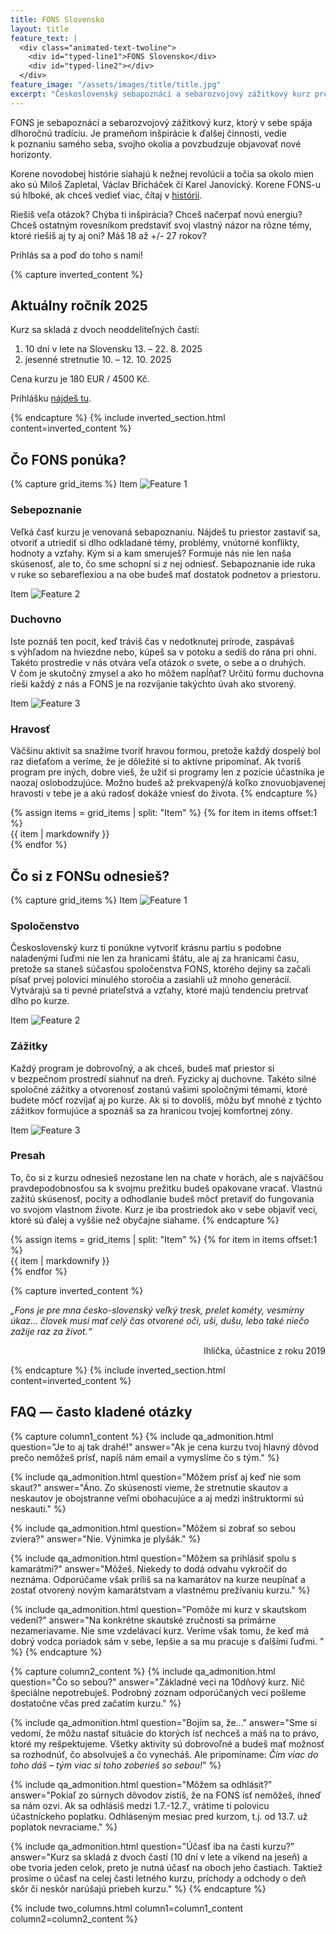 ```yaml
---
title: FONS Slovensko
layout: title
feature_text: |
  <div class="animated-text-twoline">
    <div id="typed-line1">FONS Slovensko</div>
    <div id="typed-line2"></div>
  </div>
feature_image: "/assets/images/title/title.jpg"
excerpt: "Československý sebapoznácí a sebarozvojový zážitkový kurz pre skauty a neskauty vo veku 18-27 rokov."
---
```


FONS je sebapoznácí a sebarozvojový zážitkový kurz, ktorý v sebe spája dlhoročnú tradíciu. Je prameňom inšpirácie k ďalšej činnosti, vedie k poznaniu samého seba, svojho okolia a povzbudzuje objavovať nové horizonty.

Korene novodobej histórie siahajú k nežnej revolúcii a točia sa okolo mien ako sú Miloš Zapletal, Václav Břicháček či Karel Janovický. Korene FONS-u sú hlboké, ak chceš vedieť viac, čítaj v  [histórii](/historie/).

Riešiš veľa otázok? Chýba ti inšpirácia? Chceš načerpať novú energiu? Chceš ostatným rovesníkom predstaviť svoj vlastný názor na rôzne témy, ktoré riešiš aj ty aj oni? Máš 18 až +/- 27 rokov?

Prihlás sa a poď do toho s nami!


{% capture inverted_content %}

## Aktuálny ročník 2025

Kurz sa skladá z dvoch neoddeliteľných častí:

1. 10 dní v lete na Slovensku 13. – 22. 8. 2025
2. jesenné stretnutie 10. – 12. 10. 2025

Cena kurzu je 180 EUR / 4500 Kč.

Prihlášku [nájdeš tu](https://forms.gle/jCB3H2GzS9z1biHv6).

{% endcapture %}
{% include inverted_section.html content=inverted_content %}


## Čo FONS ponúka?

{% capture grid_items %}
Item
![Feature 1](/assets/images/title/sebepoznanie.jpg)
### Sebepoznanie
Veľká časť kurzu je venovaná sebapoznaniu. Nájdeš tu priestor zastaviť sa, otvoriť a utriediť si dlho odkladané témy, problémy, vnútorné konflikty, hodnoty a vzťahy. Kým si a kam smeruješ? Formuje nás nie len naša skúsenosť, ale to, čo sme schopní si z nej odniesť. Sebapoznanie ide ruka v ruke so sebareflexiou a na obe budeš mať dostatok podnetov a priestoru.

Item
![Feature 2](/assets/images/title/duchovno.jpg)
### Duchovno
Iste poznáš ten pocit, keď tráviš čas v nedotknutej prírode, zaspávaš s výhľadom na hviezdne nebo, kúpeš sa v potoku a sedíš do rána pri ohni. Takéto prostredie v nás otvára veľa otázok o svete, o sebe a o druhých. V čom je skutočný zmysel a ako ho môžem napĺňať? Určitú formu duchovna rieši každý z nás a FONS je na rozvíjanie takýchto úvah ako stvorený.

Item
![Feature 3](/assets/images/title/hravost.jpg)
### Hravosť
Väčšinu aktivít sa snažíme tvoriť hravou formou, pretože každý dospelý bol raz dieťaťom a veríme, že je dôležité si to aktívne pripomínať. Ak tvoríš program pre iných, dobre vieš, že užiť si programy len z pozície účastníka je naozaj oslobodzujúce. Možno budeš až prekvapený/á koľko znovuobjavenej hravosti v tebe je a akú radosť dokáže vniesť do života.
{% endcapture %}

<div class="grid-Nx3">
{% assign items = grid_items | split: "Item" %}
{% for item in items offset:1 %}
  <div class="grid-item">
    <div class="grid-item-content">
      {{ item | markdownify }}
    </div>
  </div>
{% endfor %}
<br>
</div>

## Čo si z FONSu odnesieš?

{% capture grid_items %}
Item
![Feature 1](/assets/images/title/spolocenstvo.jpg)
### Spoločenstvo
Československý kurz ti ponúkne vytvoriť krásnu partiu s podobne naladenými ľuďmi nie len za hranicami štátu, ale aj za hranicami času, pretože sa staneš súčasťou spoločenstva FONS, ktorého dejiny sa začali písať prvej polovici minulého storočia a zasiahli už mnoho generácií. Vytvárajú sa ti pevné priateľstvá a vzťahy, ktoré majú tendenciu pretrvať dlho po kurze.

Item
![Feature 2](/assets/images/title/zazitky.jpg)
### Zážitky
Každý program je dobrovoľný, a ak chceš, budeš mať priestor si v bezpečnom prostredí siahnuť na dreň. Fyzicky aj duchovne. Takéto silné spoločné zážitky a otvorenosť zostanú vašimi spoločnými témami, ktoré budete môcť rozvíjať aj po kurze. Ak si to dovolíš, môžu byť mnohé z týchto zážitkov formujúce a spoznáš sa za hranicou tvojej komfortnej zóny.

Item
![Feature 3](/assets/images/title/presah.jpg)
### Presah
To, čo si z kurzu odnesieš nezostane len na chate v horách, ale s najväčšou pravdepodobnosťou sa k svojmu prežitku budeš opakovane vracať. Vlastnú zažitú skúsenosť, pocity a odhodlanie budeš môcť pretaviť do fungovania vo svojom vlastnom živote. Kurz je iba prostriedok ako v sebe objaviť veci, ktoré sú ďalej a vyššie než obyčajne siahame.
{% endcapture %}

<div class="grid-Nx3">
{% assign items = grid_items | split: "Item" %}
{% for item in items offset:1 %}
  <div class="grid-item">
    <div class="grid-item-content">
      {{ item | markdownify }}
    </div>
  </div>
{% endfor %}
</div>


{% capture inverted_content %}

*„Fons je pre mna česko-slovenský veľký tresk, prelet kométy, vesmírny úkaz... človek musí mať celý čas otvorené oči, uši, dušu, lebo také niečo zažije raz za život.“*

<div style="text-align: right"> Ihlička, účastnice z roku 2019 </div>

{% endcapture %}
{% include inverted_section.html content=inverted_content %}


## FAQ — často kladené otázky

{% capture column1_content %}
  {% include qa_admonition.html
    question="Je to aj tak drahé!"
    answer="Ak je cena kurzu tvoj hlavný dôvod prečo nemôžeš prísť, napíš nám email a vymyslíme čo s tým." %}

  {% include qa_admonition.html
    question="Môžem prísť aj keď nie som skaut?"
    answer="Áno. Zo skúsenosti vieme, že stretnutie skautov a neskautov je obojstranne veľmi obohacujúce a aj medzi inštruktormi sú neskauti." %}

  {% include qa_admonition.html
    question="Môžem si zobrať so sebou zviera?"
    answer="Nie. Výnimka je plyšák." %}

  {% include qa_admonition.html
    question="Môžem sa prihlásiť spolu s kamarátmi?"
    answer="Môžeš. Niekedy to dodá odvahu vykročiť do neznáma. Odporúčame však príliš sa na kamarátov na kurze neupínať a zostať otvorený novým kamarátstvam a vlastnému prežívaniu kurzu." %}

  {% include qa_admonition.html
    question="Pomôže mi kurz v skautskom vedení?"
    answer="Na konkrétne skautské zručnosti sa primárne nezameriavame. Nie sme vzdelávací kurz. Veríme však tomu, že keď má dobrý vodca poriadok sám v sebe, lepšie a sa mu pracuje s ďalšími ľuďmi. " %}
{% endcapture %}

{% capture column2_content %}
  {% include qa_admonition.html
    question="Čo so sebou?"
    answer="Základné veci na 10dňový kurz. Nič špeciálne nepotrebuješ. Podrobný zoznam odporúčaných vecí pošleme dostatočne včas pred začatím kurzu." %}

  {% include qa_admonition.html
    question="Bojím sa, že…"
    answer="Sme si vedomí, že môžu nastať situácie do ktorých ísť nechceš a máš na to právo, ktoré my rešpektujeme. Všetky aktivity sú dobrovoľné a budeš mať možnosť sa rozhodnúť, čo absolvuješ a čo vynecháš. Ale pripomíname: *Čím viac do toho dáš – tým viac si toho zoberieš so sebou!*" %}

  {% include qa_admonition.html
    question="Môžem sa odhlásit?"
    answer="Pokiaľ zo súrnych dôvodov zistíš, že na FONS ísť nemôžeš, ihneď sa nám ozvi. Ak sa odhlásiš medzi 1.7.-12.7., vrátime ti polovicu účastníckeho poplatku. Odhláseným mesiac pred kurzom, t.j. od 13.7. už poplatok nevraciame." %}

  {% include qa_admonition.html
    question="Účasť iba na časti kurzu?"
    answer="Kurz sa skladá z dvoch častí (10 dní v lete a víkend na jeseň) a obe tvoria jeden celok, preto je nutná účasť na oboch jeho častiach. Taktiež prosíme o účasť na celej časti letného kurzu, príchody a odchody o deň skôr či neskôr narúšajú priebeh kurzu." %}
{% endcapture %}

{% include two_columns.html
  column1=column1_content
  column2=column2_content
%}
